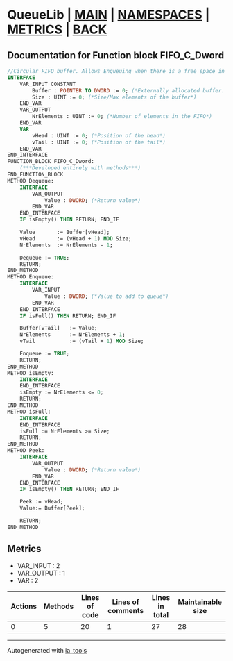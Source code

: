 # QueueLib | [MAIN] | [NAMESPACES] | [METRICS] | [BACK]  

## Documentation for Function block FIFO_C_Dword  

```pascal
//Circular FIFO buffer. Allows Enqueuing when there is a free space in front of the tail  
INTERFACE
    VAR_INPUT CONSTANT
        Buffer : POINTER TO DWORD := 0; (*Externally allocated buffer. Must be in format ARRAY[0..N]. ! Block doesn't check for Null pointer*)
        Size : UINT := 0; (*Size/Max elements of the buffer*)
    END_VAR
    VAR_OUTPUT 
        NrElements : UINT := 0; (*Number of elements in the FIFO*)
    END_VAR
    VAR 
        vHead : UINT := 0; (*Position of the head*)
        vTail : UINT := 0; (*Position of the tail*)
    END_VAR
END_INTERFACE
FUNCTION_BLOCK FIFO_C_Dword:
    (***Developed entirely with methods***)
END_FUNCTION_BLOCK
METHOD Dequeue:
    INTERFACE
        VAR_OUTPUT 
            Value : DWORD; (*Return value*)
        END_VAR
    END_INTERFACE
    IF isEmpty() THEN RETURN; END_IF

    Value       := Buffer[vHead];
    vHead       := (vHead + 1) MOD Size;
    NrElements  := NrElements - 1;

    Dequeue := TRUE;
    RETURN;
END_METHOD
METHOD Enqueue:
    INTERFACE
        VAR_INPUT 
            Value : DWORD; (*Value to add to queue*)
        END_VAR
    END_INTERFACE
    IF isFull() THEN RETURN; END_IF

    Buffer[vTail]   := Value;
    NrElements      := NrElements + 1;
    vTail           := (vTail + 1) MOD Size;

    Enqueue := TRUE;
    RETURN;
END_METHOD
METHOD isEmpty:
    INTERFACE
    END_INTERFACE
    isEmpty := NrElements <= 0;
    RETURN;
END_METHOD
METHOD isFull:
    INTERFACE
    END_INTERFACE
    isFull := NrElements >= Size;
    RETURN;
END_METHOD
METHOD Peek:
    INTERFACE
        VAR_OUTPUT 
            Value : DWORD; (*Return value*)
        END_VAR
    END_INTERFACE
    IF isEmpty() THEN RETURN; END_IF

    Peek := vHead;
    Value:= Buffer[Peek];

    RETURN;
END_METHOD
```

## Metrics  

- VAR_INPUT : 2
- VAR_OUTPUT : 1
- VAR : 2

| Actions | Methods | Lines of code | Lines of comments | Lines in total | Maintainable size |
| ------- | ------- | ------------- | ----------------- | -------------- | ----------------- |
| 0 | 5 | 20 |1 |27 | 28 |

---
Autogenerated with [ia_tools](https://github.com/tkucic/ia_tools)  

[MAIN]: ../../../../index_st.md
[NAMESPACES]: ../../nsList_st.md
[METRICS]: ../../../metrics_st.md
[BACK]: ../nsMain_st.md
